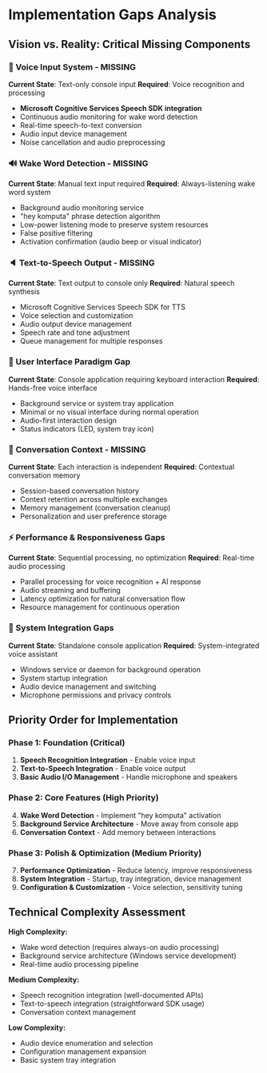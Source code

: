 # Implementation Gaps Analysis

## Vision vs. Reality: Critical Missing Components

### 🎤 Voice Input System - MISSING
**Current State**: Text-only console input
**Required**: Voice recognition and processing
- **Microsoft Cognitive Services Speech SDK integration**
- Continuous audio monitoring for wake word detection
- Real-time speech-to-text conversion
- Audio input device management
- Noise cancellation and audio preprocessing

### 🔊 Wake Word Detection - MISSING  
**Current State**: Manual text input required
**Required**: Always-listening wake word system
- Background audio monitoring service
- "hey komputa" phrase detection algorithm
- Low-power listening mode to preserve system resources
- False positive filtering
- Activation confirmation (audio beep or visual indicator)

### 🔈 Text-to-Speech Output - MISSING
**Current State**: Text output to console only
**Required**: Natural speech synthesis
- Microsoft Cognitive Services Speech SDK for TTS
- Voice selection and customization
- Audio output device management
- Speech rate and tone adjustment
- Queue management for multiple responses

### 🎯 User Interface Paradigm Gap
**Current State**: Console application requiring keyboard interaction
**Required**: Hands-free voice interface
- Background service or system tray application
- Minimal or no visual interface during normal operation
- Audio-first interaction design
- Status indicators (LED, system tray icon)

### 🧠 Conversation Context - MISSING
**Current State**: Each interaction is independent
**Required**: Contextual conversation memory
- Session-based conversation history
- Context retention across multiple exchanges
- Memory management (conversation cleanup)
- Personalization and user preference storage

### ⚡ Performance & Responsiveness Gaps
**Current State**: Sequential processing, no optimization
**Required**: Real-time audio processing
- Parallel processing for voice recognition + AI response
- Audio streaming and buffering
- Latency optimization for natural conversation flow
- Resource management for continuous operation

### 🔧 System Integration Gaps
**Current State**: Standalone console application
**Required**: System-integrated voice assistant
- Windows service or daemon for background operation
- System startup integration
- Audio device management and switching
- Microphone permissions and privacy controls

## Priority Order for Implementation

### Phase 1: Foundation (Critical)
1. **Speech Recognition Integration** - Enable voice input
2. **Text-to-Speech Integration** - Enable voice output
3. **Basic Audio I/O Management** - Handle microphone and speakers

### Phase 2: Core Features (High Priority)
4. **Wake Word Detection** - Implement "hey komputa" activation
5. **Background Service Architecture** - Move away from console app
6. **Conversation Context** - Add memory between interactions

### Phase 3: Polish & Optimization (Medium Priority)
7. **Performance Optimization** - Reduce latency, improve responsiveness
8. **System Integration** - Startup, tray integration, device management
9. **Configuration & Customization** - Voice selection, sensitivity tuning

## Technical Complexity Assessment

**High Complexity:**
- Wake word detection (requires always-on audio processing)
- Background service architecture (Windows service development)
- Real-time audio processing pipeline

**Medium Complexity:**
- Speech recognition integration (well-documented APIs)
- Text-to-speech integration (straightforward SDK usage)
- Conversation context management

**Low Complexity:**
- Audio device enumeration and selection
- Configuration management expansion
- Basic system tray integration
